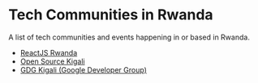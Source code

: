 

#  Tech Communities in Rwanda

A list of tech communities and events happening in or based in Rwanda.

- [ReactJS Rwanda](https://discord.gg/6PjR3pEgPK)
- [Open Source Kigali](https://github.com/Open-Source-Kigali)
- [GDG Kigali (Google Developer Group)](https://gdg.community.dev/gdg-kigali/)
